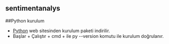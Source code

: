 ## sentimentanalys

##Python kurulum
- [Python](https://www.python.org/) web sitesinden kurulum paketi indirilir.
- Başlar + Çalıştır + cmd + ile py --version komutu ile kurulum doğrulanır.

